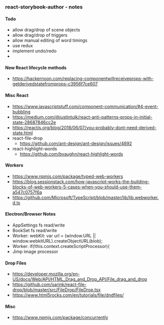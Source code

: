 ### react-storybook-author - notes

#### Todo
- allow drag/drop of scene objects
- allow drag/drop of triggers
- allow manual editing of word timings
- use redux
- implement undo/redo
-

#### New React lifecycle methods
- https://hackernoon.com/replacing-componentwillreceiveprops-with-getderivedstatefromprops-c3956f7ce607

#### Misc React
- https://www.javascriptstuff.com/component-communication/#4-event-bubbling
- https://medium.com/@justintulk/react-anti-patterns-props-in-initial-state-28687846cc2e
- https://reactjs.org/blog/2018/06/07/you-probably-dont-need-derived-state.html
- react-file-drop
  - https://github.com/ant-design/ant-design/issues/4892
- react-highlight-words
  - https://github.com/bvaughn/react-highlight-words

#### Workers
- https://www.npmjs.com/package/typed-web-workers
- https://blog.sessionstack.com/how-javascript-works-the-building-blocks-of-web-workers-5-cases-when-you-should-use-them-a547c0757f6a
- https://github.com/Microsoft/TypeScript/blob/master/lib/lib.webworker.d.ts

#### Electron/Browser Notes
- AppSettings fs read/write
- BookSet fs read/write
- Worker: webKit: var url = (window.URL || window.webkitURL).createObjectURL(blob);
- Worker: if(!this.context.createScriptProcessor){
- Jimp image processor

#### Drop Files
- https://developer.mozilla.org/en-US/docs/Web/API/HTML_Drag_and_Drop_API/File_drag_and_drop
- https://github.com/sarink/react-file-drop/blob/master/src/FileDrop/FileDrop.tsx
- https://www.html5rocks.com/en/tutorials/file/dndfiles/

#### Misc
- https://www.npmjs.com/package/concurrently
